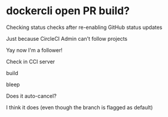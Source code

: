 # dockercli open PR build?

Checking status checks after re-enabling GitHub status updates

Just because CircleCI Admin can't follow projects

Yay now I'm a follower!

Check in CCI server

build

bleep

Does it auto-cancel?

I think it does (even though the branch is flagged as default)
